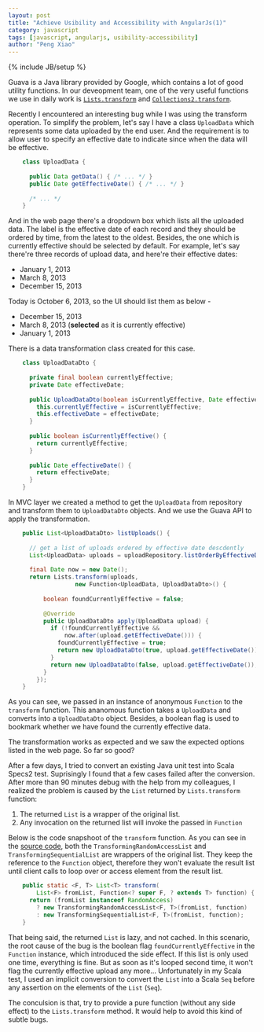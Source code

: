 ```yaml
---
layout: post
title: "Achieve Usibility and Accessibility with AngularJs(1)"
category: javascript
tags: [javascript, angularjs, usibility-accessibility]
author: "Peng Xiao"
---
```


{% include JB/setup %}

Guava is a Java library provided by Google, which contains a lot of good utility functions. In our deveopment team, one of the very useful functions we use in daily work is [`Lists.transform`](http://docs.guava-libraries.googlecode.com/git-history/release/javadoc/com/google/common/collect/Lists.html) and [`Collections2.transform`](http://docs.guava-libraries.googlecode.com/git-history/release/javadoc/com/google/common/collect/Collections2.html).

Recently I encountered an interesting bug while I was using the transform operation. To simplify the problem, let's say I have a class `UploadData` which represents some data uploaded by the end user. And the requirement is to allow user to specify an effective date to indicate since when the data will be effective.

<!--end excerpt-->

```java
	class UploadData {
	
	  public Data getData() { /* ... */ }
	  public Date getEffectiveDate() { /* ... */ }
	
	  /* ... */
	}
```

And in the web page there's a dropdown box which lists all the uploaded data. The label is the effective date of each record and they should be ordered by time, from the latest to the oldest. Besides, the one which is currently effective should be selected by default. For example, let's say there're three records of upload data, and here're their effective dates:

+ January 1, 2013
+ March 8, 2013
+ December 15, 2013

Today is October 6, 2013, so the UI should list them as below - 

+ December 15, 2013
+ March 8, 2013 (**selected** as it is currently effective)
+ January 1, 2013

There is a data transformation class created for this case.

```java
	class UploadDataDto {
	 
	  private final boolean currentlyEffective;
	  private Date effectiveDate;
	
	  public UploadDataDto(boolean isCurrentlyEffective, Date effectiveDate) {
	    this.currentlyEffective = isCurrentlyEffective;
	    this.effectiveDate = effectiveDate;
	  }
	
	  public boolean isCurrentlyEffective() {
	    return currentlyEffective;
	  }
	
	  public Date effectiveDate() {
	    return effectiveDate;
	  }
	}
```

In MVC layer we created a method to get the `UploadData` from repository and transform them to `UploadDataDto` objects. And we use the Guava API to apply the transformation.

```java
	public List<UploadDataDto> listUploads() {
	
	  // get a list of uploads ordered by effective date descdently
	  List<UploadData> uploads = uploadRepository.listOrderByEffectiveDateDesc();
	
	  final Date now = new Date();
	  return Lists.transform(uploads,
	               new Function<UploadData, UploadDataDto>() {
	
	      boolean foundCurrentlyEffective = false;
	
	      @Override
	      public UploadDataDto apply(UploadData upload) {
	        if (!foundCurrentlyEffective &&
	            now.after(upload.getEffectiveDate())) {
	          foundCurrentlyEffective = true;
	          return new UploadDataDto(true, upload.getEffectiveDate());
	        }
	        return new UploadDataDto(false, upload.getEffectiveDate());
	      }
	    });
	}
```

As you can see, we passed in an instance of anonymous `Function` to the `transform` function. This ananomous function takes a `UploadData` and converts into a `UploadDataDto` object. Besides, a boolean flag is used to bookmark whether we have found the currently effective data.

The transformation works as expected and we saw the expected options listed in the web page. So far so good?

After a few days, I tried to convert an existing Java unit test into Scala Specs2 test. Suprisingly I found that a few cases failed after the conversion. After more than 90 minutes debug with the help from my colleagues, I realized the problem is caused by the `List` returned by `Lists.transform` function:

1. The returned `List` is a wrapper of the original list.
2. Any invocation on the returned list will invoke the passed in `Function`

Below is the code snapshoot of the `transform` function. As you can see in the [source code](https://code.google.com/p/guava-libraries/source/browse/guava/src/com/google/common/collect/Lists.java), both the `TransformingRandomAccessList` and `TransformingSequentialList` are wrappers of the original list. They keep the reference to the `Function` object, therefore they won't evaluate the result list until client calls to loop over or access element from the result list.

```java
	public static <F, T> List<T> transform(
	    List<F> fromList, Function<? super F, ? extends T> function) {
	  return (fromList instanceof RandomAccess)
	    ? new TransformingRandomAccessList<F, T>(fromList, function)
	    : new TransformingSequentialList<F, T>(fromList, function);
	}
```

That being said, the returned `List` is lazy, and not cached. In this scenario, the root cause of the bug is the boolean flag `foundCurrentlyEffective` in the `Function` instance, which introduced the side effect. If this list is only used one time, everything is fine. But as soon as it's looped second time, it won't flag the currently effective upload any more… Unfortunately in my Scala test, I used an implicit conversion to convert the `List` into a Scala `Seq` before any assertion on the elements of the `List` (`Seq`).

The conculsion is that, try to provide a pure function (without any side effect) to the `Lists.transform` method. It would help to avoid this kind of subtle bugs.

